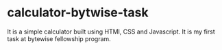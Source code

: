 # calculator-bytwise-task
It is a simple calculator built using HTMl, CSS and Javascript. It is my first task at bytewise fellowship program.
